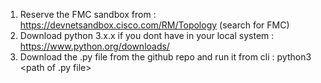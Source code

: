 1. Reserve the FMC sandbox from : https://devnetsandbox.cisco.com/RM/Topology (search for FMC)
2. Download python 3.x.x if you dont have in your local system : https://www.python.org/downloads/
2. Download the .py file from the github repo and run it from cli : python3 <path of .py file>
